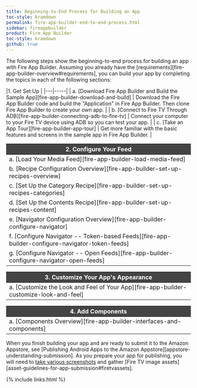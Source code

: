 ```yaml
---
title: Beginning-to-End Process for Building an App
toc-style: kramdown
permalink: fire-app-builder-end-to-end-process.html
sidebar: fireappbuilder
product: Fire App Builder
toc-style: kramdown
github: true
---
```

<style>
th {
background-color: #444;
color: white;
font-weight: bold;
}
</style>


The following steps show the beginning-to-end process for building an app with Fire App Builder. Assuming you already have the [requirements][fire-app-builder-overview#requirements], you can build your app by completing the topics in each of the following sections:

|1. Get Set Up |
|---|-----|
| a. [Download Fire App Builder and Build the Sample App][fire-app-builder-download-and-build] | Download the Fire App Builder code and build the "Application" in Fire App Builder. Then clone Fire App Builder to create your own app. |
| b. [Connect to Fire TV Through ADB][fire-app-builder-connecting-adb-to-fire-tv] | Connect your computer to your Fire TV device using ADB so you can test your app. |
| c. [Take an App Tour][fire-app-builder-app-tour] | Get more familiar with the basic features and screens in the sample app in Fire App Builder. |

| 2. Configure Your Feed |
|---|
| a. [Load Your Media Feed][fire-app-builder-load-media-feed] | Load your media feed in the app. Your feed contains all of your media assets, including the titles, descriptions, thumbnails, and media objects. |
| b. [Recipe Configuration Overview][fire-app-builder-set-up-recipes-overview] | Learn about what recipes are in Fire App Builder and requirements for configuration. |
| c. [Set Up the Category Recipe][fire-app-builder-set-up-recipes-categories] | Configure how Fire App Builder reads the categories in your feed. Categories organize your content into different groups.  |
| d. [Set Up the Contents Recipe][fire-app-builder-set-up-recipes-content] | Configure how Fire App Builder reads the content in your feed. Content refers to all the elements in your feed, such as the title, description, and video URLs. |
| e. [Navigator Configuration Overview][fire-app-builder-configure-navigator] | Learn about the role of the Navigator file and what needs configuration. |
| f. [Configure Navigator -- Token-based Feeds][fire-app-builder-configure-navigator-token-feeds] | Associate the categories and contents recipes with the screens in your app's UI. Follow these instructions if your feed requires a token to access it.|
| g. [Configure Navigator -- Open Feeds][fire-app-builder-configure-navigator-open-feeds] | Associate the categories and contents recipes with the screens in your app's UI. Follow these instructions if your feed is openly accessible without a token. |

| 3. Customize Your App's Appearance |
|---|
| a. [Customize the Look and Feel of Your App][fire-app-builder-customize-look-and-feel] | Customize the appearance of your app through the custom.xml file. You can customize almost every element of the app, from the font to background colors, homepage layout, splash screen, and more.|

| 4. Add Components |
|---|
| a. [Components Overview][fire-app-builder-interfaces-and-components] | Set up authentication, in-app purchasing, analytics, ads, or the media player by loading already coded components that implement interfaces in Fire App Builder. |

When you finish building your app and are ready to submit it to the Amazon Appstore, see [Publishing Android Apps to 
the Amazon Appstore][appstore-understanding-submission]. As you prepare your app for publishing, you will need to [take various screenshots](/support/submitting-your-app/tech-docs/04-taking-screenshots) and gather [Fire TV image assets][asset-guidelines-for-app-submission#firetvassets].

{% include links.html %}
